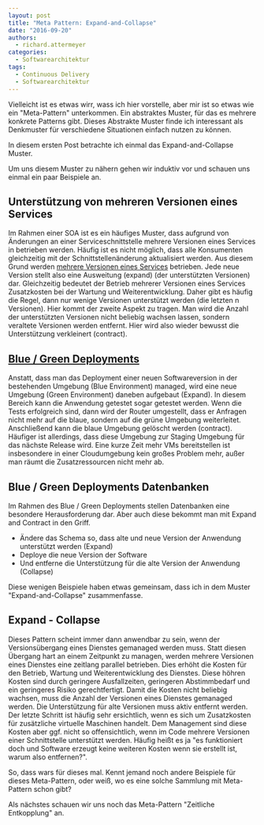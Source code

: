 ```yaml
---
layout: post
title: "Meta Pattern: Expand-and-Collapse"
date: "2016-09-20"
authors:
  - richard.attermeyer
categories:
  - Softwarearchitektur
tags:
  - Continuous Delivery
  - Softwarearchitektur
---
```

Vielleicht ist es etwas wirr, wass ich hier vorstelle, aber mir ist so etwas wie ein "Meta-Pattern" unterkommen.
Ein abstraktes Muster, für das es mehrere konkrete Patterns gibt.
Dieses Abstrakte Muster finde ich interessant als Denkmuster für verschiedene Situationen einfach nutzen zu können.

In diesem ersten Post betrachte ich einmal das Expand-and-Collapse Muster.

Um uns diesem Muster zu nähern gehen wir induktiv vor und schauen uns einmal ein paar Beispiele an.

## Unterstützung von mehreren Versionen eines Services
Im Rahmen einer SOA ist es ein häufiges Muster, dass aufgrund von Änderungen an einer Serviceschnittstelle mehrere Versionen eines Services in betrieben werden.
Häufig ist es nicht möglich, dass alle Konsumenten gleichzeitig mit der Schnittstellenänderung aktualisiert werden.
Aus diesem Grund werden [mehrere Versionen eines Services](https://msdn.microsoft.com/en-us/library/bb491124.aspx) betrieben.
Jede neue Version stellt also eine Ausweitung (expand) (der unterstützten Versionen) dar.
Gleichzeitig bedeutet der Betrieb mehrerer Versionen eines Services Zusatzkosten bei der Wartung und Weiterentwicklung.
Daher gibt es häufig die Regel, dann nur wenige Versionen unterstützt werden (die letzten n Versionen).
Hier kommt der zweite Aspekt zu tragen. Man wird die Anzahl der unterstützten Versionen nicht beliebig wachsen lassen, sondern veraltete
Versionen werden entfernt. Hier wird also wieder bewusst die Unterstützung verkleinert (contract).

## [Blue / Green Deployments](http://martinfowler.com/bliki/BlueGreenDeployment.html)

Anstatt, dass man das Deployment einer neuen Softwareversion in der bestehenden Umgebung (Blue Environment) managed, wird eine neue Umgebung (Green Environment) daneben aufgebaut (Expand).
In diesem Bereich kann die Anwendung getestet sogar getestet werden. Wenn die Tests erfolgreich sind, dann wird der Router umgestellt, dass
er Anfragen nicht mehr auf die blaue, sondern auf die grüne Umgebung weiterleitet.
Anschließend kann die blaue Umgebung gelöscht werden (contract). Häufiger ist allerdings, dass diese Umgebung zur Staging Umgebung für das
nächste Release wird.
Eine kurze Zeit mehr VMs bereitstellen ist insbesondere in einer Cloudumgebung kein großes Problem mehr, außer man räumt die Zusatzressourcen nicht mehr ab.

## Blue / Green Deployments Datenbanken

Im Rahmen des Blue / Green Deployments stellen Datenbanken eine besondere Herausforderung dar.
Aber auch diese bekommt man mit Expand and Contract in den Griff.

* Ändere das Schema so, dass alte und neue Version der Anwendung unterstützt werden (Expand)
* Deploye die neue Version der Software
* Und entferne die Unterstützung für die alte Version der Anwendung (Collapse)

Diese wenigen Beispiele haben etwas gemeinsam, dass ich in dem Muster "Expand-and-Collapse" zusammenfasse.

## Expand - Collapse

Dieses Pattern scheint immer dann anwendbar zu sein, wenn der Versionsübergang eines Dienstes gemanaged werden muss.
Statt diesen Übergang hart an einem Zeitpunkt zu managen, werden mehrere Versionen eines Dienstes eine zeitlang parallel betrieben.
Dies erhöht die Kosten für den Betrieb, Wartung und Weiterentwicklung des Dienstes. Diese höhren Kosten sind durch geringere Ausfallzeiten,
geringeren Abstimmbedarf und ein geringeres Risiko gerechtfertigt.
Damit die Kosten nicht beliebig wachsen, muss die Anzahl der Versionen eines Dienstes gemanaged werden. Die Unterstützung für alte Versionen
muss aktiv entfernt werden.
Der letzte Schritt ist häufig sehr ersichtlich, wenn es sich um Zusatzkosten für zusätzliche virtuelle Maschinen handelt. Dem Management sind diese Kosten aber ggf. nicht so offensichtlich, wenn im Code mehrere Versionen einer Schnittstelle unterstützt werden.
Häufig heißt es ja "es funktioniert doch und Software erzeugt keine weiteren Kosten wenn sie erstellt ist, warum also entfernen?".

So, dass wars für dieses mal.
Kennt jemand noch andere Beispiele für dieses Meta-Pattern, oder weiß, wo es eine solche Sammlung mit Meta-Pattern schon gibt?

Als nächstes schauen wir uns noch das Meta-Pattern "Zeitliche Entkopplung" an.
